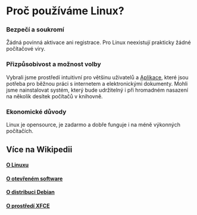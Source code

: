 # Proč používáme Linux?

### Bezpečí a soukromí
Žádná povinná aktivace ani registrace. Pro Linux neexistují prakticky žádné počítačové viry.


### Přizpůsobivost a možnost volby
Vybrali jsme prostředí intuitivní pro většinu uživatelů a [Aplikace](/cs/aplikace), které jsou potřeba pro běžnou práci s internetem a elektronickými dokumenty. 
Mohli jsme nainstalovat systém, který bude udržitelný i při hromadném nasazení na několik desítek počítačů v knihovně.

### Ekonomické důvody
Linux je opensource, je zadarmo a dobře funguje i na méně výkonných počítačích.

## Více na Wikipedii

<h4><a class="external" href="https://cs.wikipedia.org/wiki/Linux" target="_blank">O Linuxu</a></h4>
<h4><a class="external" href="https://cs.wikipedia.org/wiki/Otev%C5%99en%C3%BD_software" target="_blank">O otevřeném software</a></h4>
<h4><a class="external" href="https://cs.wikipedia.org/wiki/Debian" target="_blank">O distribuci Debian</a></h4>
<h4><a class="external" href="https://cs.wikipedia.org/wiki/Xfce" target="_blank">O prostředí XFCE</a></h4>